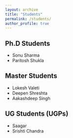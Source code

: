 ```yaml
---
layout: archive
title: "Students"
permalink: /students/
author_profile: true
---
```



## Ph.D Students

 * Sonu Sharma
 * Paritosh Shukla
 
## Master Students

* Lokesh Valeti
* Deepen Shreshta
* Aakashdeep Singh


## UG Students (UGPs)

* Saagar
* Srishti Chandra
